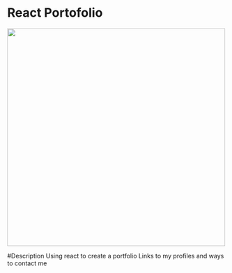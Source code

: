 # React Portofolio

<img src=".\src\img\screenshot.jpg" width="500" height="500"> 

#Description
Using react to create a portfolio
Links to my profiles and ways to contact me


